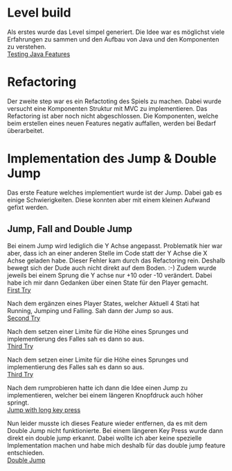 # Level build

Als erstes wurde das Level simpel generiert. Die Idee war es möglichst viele Erfahrungen zu sammen und den Aufbau von Java und den Komponenten zu verstehen.  
[Testing Java Features](./videos/levelBuild.mp4)

# Refactoring

Der zweite step war es ein Refactoting des Spiels zu machen. Dabei wurde versucht eine Komponenten Struktur mit MVC zu implementieren. Das Refactoring ist aber noch nicht abgeschlossen. Die Komponenten, welche beim erstellen eines neuen Features negativ auffallen, werden bei Bedarf überarbeitet.

# Implementation des Jump & Double Jump

Das erste Feature welches implementiert wurde ist der Jump. Dabei gab es einige Schwierigkeiten. Diese konnten aber mit einem kleinen Aufwand gefixt werden.

## Jump, Fall and Double Jump

Bei einem Jump wird lediglich die Y Achse angepasst. Problematik hier war aber, dass ich an einer anderen Stelle im Code statt der Y Achse die X Achse geladen habe. Dieser Fehler kam durch das Refactoring rein. Deshalb bewegt sich der Dude auch nicht direkt auf dem Boden. :-)
Zudem wurde jeweils bei einem Sprung die Y achse nur +10 oder -10 verändert. Dabei habe ich mir dann Gedanken über einen State für den Player gemacht.  
[First Try](./videos/first-try-jump.mp4)

Nach dem ergänzen eines Player States, welcher Aktuell 4 Stati hat Running, Jumping und Falling. Sah dann der Jump so aus.  
[Second Try](./videos/second-try-jump.mp4)

Nach dem setzen einer Limite für die Höhe eines Sprunges und implementierung des Falles sah es dann so aus.  
[Third Try](./videos/third-try-jump.mp4)

Nach dem setzen einer Limite für die Höhe eines Sprunges und implementierung des Falles sah es dann so aus.  
[Third Try](./videos/third-try-jump.mp4)

Nach dem rumprobieren hatte ich dann die Idee einen Jump zu implementieren, welcher bei einem längeren Knopfdruck auch höher springt.  
[Jump with long key press](./videos/jump-with-long-key-press.mp4)

Nun leider musste ich dieses Feature wieder entfernen, da es mit dem Double Jump nicht funktionierte. Bei einem längeren Key Press wurde dann direkt ein double jump erkannt. Dabei wollte ich aber keine spezielle Implementation machen und habe mich deshalb für das double jump feature entschieden.  
[Double Jump](./videos/double-jump.mp4)
